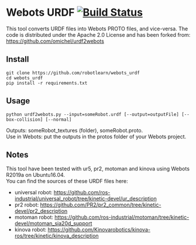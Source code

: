 # Webots URDF [![Build Status](https://travis-ci.org/omichel/urdf2webots.svg?branch=master)](https://travis-ci.org/omichel/urdf2webots)

This tool converts URDF files into Webots PROTO files, and vice-versa. The code is distributed under the Apache 2.0 License and has been forked from: https://github.com/omichel/urdf2webots


## Install

```
git clone https://github.com/robotlearn/webots_urdf
cd webots_urdf
pip install -r requirements.txt
```

## Usage

`python urdf2webots.py --input=someRobot.urdf [--output=outputFile] [--box-collision] [--normal]`

Outputs: someRobot_textures (folder), someRobot.proto.  
Use in Webots: put the outputs in the protos folder of your Webots project.

## Notes
This tool have been tested with ur5, pr2, motoman and kinova using Webots R2019a on Ubuntu16.04.  
You can find the sources of these URDF files here:  
  - universal robot: https://github.com/ros-industrial/universal_robot/tree/kinetic-devel/ur_description  
  - pr2 robot: https://github.com/PR2/pr2_common/tree/kinetic-devel/pr2_description  
  - motoman robot: https://github.com/ros-industrial/motoman/tree/kinetic-devel/motoman_sia20d_support
  - kinova robot: https://github.com/Kinovarobotics/kinova-ros/tree/kinetic/kinova_description
